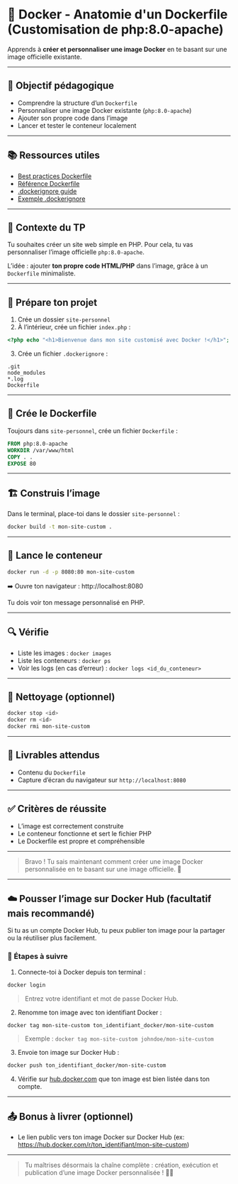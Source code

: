 # 🐳 Docker - Anatomie d'un Dockerfile (Customisation de php:8.0-apache)

Apprends à **créer et personnaliser une image Docker** en te basant sur une image officielle existante.

---

## 🎯 Objectif pédagogique

- Comprendre la structure d’un `Dockerfile`
- Personnaliser une image Docker existante (`php:8.0-apache`)
- Ajouter son propre code dans l’image
- Lancer et tester le conteneur localement

---

## 📚 Ressources utiles

- [Best practices Dockerfile](https://docs.docker.com/develop/develop-images/dockerfile_best-practices/)
- [Référence Dockerfile](https://docs.docker.com/reference/dockerfile/)
- [.dockerignore guide](https://shisho.dev/blog/posts/how-to-use-dockerignore/)
- [Exemple .dockerignore](https://github.com/BretFisher/node-docker-good-defaults/blob/main/.dockerignore)

---

## 🔧 Contexte du TP

Tu souhaites créer un site web simple en PHP. Pour cela, tu vas personnaliser l’image officielle `php:8.0-apache`.

L’idée : ajouter **ton propre code HTML/PHP** dans l’image, grâce à un `Dockerfile` minimaliste.

---

## 📁 Prépare ton projet

1. Crée un dossier `site-personnel`
2. À l’intérieur, crée un fichier `index.php` :

```php
<?php echo "<h1>Bienvenue dans mon site customisé avec Docker !</h1>"; ?>
```

3. Crée un fichier `.dockerignore` :

```
.git
node_modules
*.log
Dockerfile
```

---

## 📝 Crée le Dockerfile

Toujours dans `site-personnel`, crée un fichier `Dockerfile` :

```Dockerfile
FROM php:8.0-apache
WORKDIR /var/www/html
COPY . .
EXPOSE 80
```

---

## 🏗️ Construis l’image

Dans le terminal, place-toi dans le dossier `site-personnel` :

```bash
docker build -t mon-site-custom .
```

---

## 🚀 Lance le conteneur

```bash
docker run -d -p 8080:80 mon-site-custom
```

➡️ Ouvre ton navigateur : http://localhost:8080

Tu dois voir ton message personnalisé en PHP.

---

## 🔍 Vérifie

- Liste les images : `docker images`
- Liste les conteneurs : `docker ps`
- Voir les logs (en cas d’erreur) : `docker logs <id_du_conteneur>`

---

## 🧼 Nettoyage (optionnel)

```bash
docker stop <id>
docker rm <id>
docker rmi mon-site-custom
```

---

## 🧾 Livrables attendus

- Contenu du `Dockerfile`
- Capture d’écran du navigateur sur `http://localhost:8080`

---

## ✅ Critères de réussite

- L’image est correctement construite
- Le conteneur fonctionne et sert le fichier PHP
- Le Dockerfile est propre et compréhensible

---

> Bravo ! Tu sais maintenant comment créer une image Docker personnalisée en te basant sur une image officielle. 🎉

---

## ☁️ Pousser l’image sur Docker Hub (facultatif mais recommandé)

Si tu as un compte Docker Hub, tu peux publier ton image pour la partager ou la réutiliser plus facilement.

### 🧩 Étapes à suivre

1. Connecte-toi à Docker depuis ton terminal :

```bash
docker login
```

> Entrez votre identifiant et mot de passe Docker Hub.

2. Renomme ton image avec ton identifiant Docker :

```bash
docker tag mon-site-custom ton_identifiant_docker/mon-site-custom
```

> Exemple : `docker tag mon-site-custom johndoe/mon-site-custom`

3. Envoie ton image sur Docker Hub :

```bash
docker push ton_identifiant_docker/mon-site-custom
```

4. Vérifie sur [hub.docker.com](https://hub.docker.com/) que ton image est bien listée dans ton compte.

---

## 📤 Bonus à livrer (optionnel)

- Le lien public vers ton image Docker sur Docker Hub (ex: https://hub.docker.com/r/ton_identifiant/mon-site-custom)

---

> Tu maîtrises désormais la chaîne complète : création, exécution et publication d’une image Docker personnalisée ! 🐳🚀
